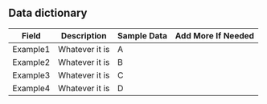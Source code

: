 ## Data dictionary

| Field        | Description                         | Sample Data         | Add More If Needed |
| ------------ | ----------------------------------- | ------------------- | ------------------ |
| Example1     | Whatever it is                      | A                   |                    |
| Example2     | Whatever it is                      | B                   |                    |
| Example3     | Whatever it is                      | C                   |                    |
| Example4     | Whatever it is                      | D                   |                    |

